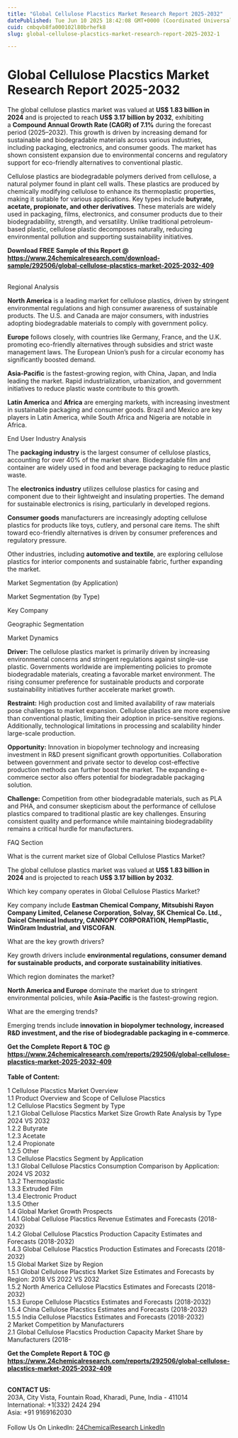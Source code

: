 ```yaml
---
title: "Global Cellulose Placstics Market Research Report 2025-2032"
datePublished: Tue Jun 10 2025 18:42:08 GMT+0000 (Coordinated Universal Time)
cuid: cmbqvb8fa000102l80brhefk8
slug: global-cellulose-placstics-market-research-report-2025-2032-1

---
```


# Global Cellulose Placstics Market Research Report 2025-2032

<p>The global cellulose plastics market was valued at <strong>US$ 1.83 billion in 2024</strong> and is projected to reach <strong>US$ 3.17 billion by 2032</strong>, exhibiting a <strong>Compound Annual Growth Rate (CAGR) of 7.1%</strong> during the forecast period (2025–2032). This growth is driven by increasing demand for sustainable and biodegradable materials across various industries, including packaging, electronics, and consumer goods. The market has shown consistent expansion due to environmental concerns and regulatory support for eco-friendly alternatives to conventional plastic.</p><p>
</p><p>Cellulose plastics are biodegradable polymers derived from cellulose, a natural polymer found in plant cell walls. These plastics are produced by chemically modifying cellulose to enhance its thermoplastic properties, making it suitable for various applications. Key types include <strong>butyrate, acetate, propionate, and other derivatives</strong>. These materials are widely used in packaging, films, electronics, and consumer products due to their biodegradability, strength, and versatility. Unlike traditional petroleum-based plastic, cellulose plastic decomposes naturally, reducing environmental pollution and supporting sustainability initiatives.</p><div><b>Download FREE Sample of this Report @ 
            <a href="https://www.24chemicalresearch.com/download-sample/292506/global-cellulose-placstics-market-2025-2032-409">
            https://www.24chemicalresearch.com/download-sample/292506/global-cellulose-placstics-market-2025-2032-409</a></b></div><br><p>
Regional Analysis</p><p>
</p><p><strong>North America</strong> is a leading market for cellulose plastics, driven by stringent environmental regulations and high consumer awareness of sustainable products. The U.S. and Canada are major consumers, with industries adopting biodegradable materials to comply with government policy.</p><p>
</p><p><strong>Europe</strong> follows closely, with countries like Germany, France, and the U.K. promoting eco-friendly alternatives through subsidies and strict waste management laws. The European Union’s push for a circular economy has significantly boosted demand.</p><p>
</p><p><strong>Asia-Pacific</strong> is the fastest-growing region, with China, Japan, and India leading the market. Rapid industrialization, urbanization, and government initiatives to reduce plastic waste contribute to this growth.</p><p>
</p><p><strong>Latin America</strong> and <strong>Africa</strong> are emerging markets, with increasing investment in sustainable packaging and consumer goods. Brazil and Mexico are key players in Latin America, while South Africa and Nigeria are notable in Africa.</p><p>
End User Industry Analysis</p><p>
</p><p>The <strong>packaging industry</strong> is the largest consumer of cellulose plastics, accounting for over 40% of the market share. Biodegradable film and container are widely used in food and beverage packaging to reduce plastic waste.</p><p>
</p><p>The <strong>electronics industry</strong> utilizes cellulose plastics for casing and component due to their lightweight and insulating properties. The demand for sustainable electronics is rising, particularly in developed regions.</p><p>
</p><p><strong>Consumer goods</strong> manufacturers are increasingly adopting cellulose plastics for products like toys, cutlery, and personal care items. The shift toward eco-friendly alternatives is driven by consumer preferences and regulatory pressure.</p><p>
</p><p>Other industries, including <strong>automotive and textile</strong>, are exploring cellulose plastics for interior components and sustainable fabric, further expanding the market.</p><p>
Market Segmentation (by Application)</p><p>
</p><p>
Market Segmentation (by Type)</p><p>
</p><p>
Key Company</p><p>
</p><p>
Geographic Segmentation</p><p>
</p><p>
Market Dynamics</p><p>
</p><p><strong>Driver:</strong> The cellulose plastics market is primarily driven by increasing environmental concerns and stringent regulations against single-use plastic. Governments worldwide are implementing policies to promote biodegradable materials, creating a favorable market environment. The rising consumer preference for sustainable products and corporate sustainability initiatives further accelerate market growth.</p><p>
</p><p><strong>Restraint:</strong> High production cost and limited availability of raw materials pose challenges to market expansion. Cellulose plastics are more expensive than conventional plastic, limiting their adoption in price-sensitive regions. Additionally, technological limitations in processing and scalability hinder large-scale production.</p><p>
</p><p><strong>Opportunity:</strong> Innovation in biopolymer technology and increasing investment in R&amp;D present significant growth opportunities. Collaboration between government and private sector to develop cost-effective production methods can further boost the market. The expanding e-commerce sector also offers potential for biodegradable packaging solution.</p><p>
</p><p><strong>Challenge:</strong> Competition from other biodegradable materials, such as PLA and PHA, and consumer skepticism about the performance of cellulose plastics compared to traditional plastic are key challenges. Ensuring consistent quality and performance while maintaining biodegradability remains a critical hurdle for manufacturers.</p><p>
FAQ Section</p><p>
What is the current market size of Global Cellulose Plastics Market?</p><p>
</p><p>The global cellulose plastics market was valued at <strong>US$ 1.83 billion in 2024</strong> and is projected to reach <strong>US$ 3.17 billion by 2032</strong>.</p><p>
Which key company operates in Global Cellulose Plastics Market?</p><p>
</p><p>Key company include <strong>Eastman Chemical Company, Mitsubishi Rayon Company Limited, Celanese Corporation, Solvay, SK Chemical Co. Ltd., Daicel Chemical Industry, CANNOPY CORPORATION, HempPlastic, WinGram Industrial, and VISCOFAN</strong>.</p><p>
What are the key growth drivers?</p><p>
</p><p>Key growth drivers include <strong>environmental regulations, consumer demand for sustainable products, and corporate sustainability initiatives</strong>.</p><p>
Which region dominates the market?</p><p>
</p><p><strong>North America and Europe</strong> dominate the market due to stringent environmental policies, while <strong>Asia-Pacific</strong> is the fastest-growing region.</p><p>
What are the emerging trends?</p><p>
</p><p>Emerging trends include <strong>innovation in biopolymer technology, increased R&amp;D investment, and the rise of biodegradable packaging in e-commerce</strong>.</p>

<div><b>Get the Complete Report & TOC @ 
            <a href="https://www.24chemicalresearch.com/reports/292506/global-cellulose-placstics-market-2025-2032-409">
            https://www.24chemicalresearch.com/reports/292506/global-cellulose-placstics-market-2025-2032-409</a></b></div><br>
            <b>Table of Content:</b><p>1 Cellulose Placstics Market Overview<br />
    1.1 Product Overview and Scope of Cellulose Placstics<br />
    1.2 Cellulose Placstics Segment by Type<br />
        1.2.1 Global Cellulose Placstics Market Size Growth Rate Analysis by Type 2024 VS 2032<br />
        1.2.2 Butyrate<br />
        1.2.3 Acetate<br />
        1.2.4 Propionate<br />
        1.2.5 Other<br />
    1.3 Cellulose Placstics Segment by Application<br />
        1.3.1 Global Cellulose Placstics Consumption Comparison by Application: 2024 VS 2032<br />
        1.3.2 Thermoplastic<br />
        1.3.3 Extruded Film<br />
        1.3.4 Electronic Product<br />
        1.3.5 Other<br />
    1.4 Global Market Growth Prospects<br />
        1.4.1 Global Cellulose Placstics Revenue Estimates and Forecasts (2018-2032)<br />
        1.4.2 Global Cellulose Placstics Production Capacity Estimates and Forecasts (2018-2032)<br />
        1.4.3 Global Cellulose Placstics Production Estimates and Forecasts (2018-2032)<br />
    1.5 Global Market Size by Region<br />
        1.5.1 Global Cellulose Placstics Market Size Estimates and Forecasts by Region: 2018 VS 2022 VS 2032<br />
        1.5.2 North America Cellulose Placstics Estimates and Forecasts (2018-2032)<br />
        1.5.3 Europe Cellulose Placstics Estimates and Forecasts (2018-2032)<br />
        1.5.4 China Cellulose Placstics Estimates and Forecasts (2018-2032)<br />
        1.5.5 India Cellulose Placstics Estimates and Forecasts (2018-2032)<br />
2 Market Competition by Manufacturers<br />
    2.1 Global Cellulose Placstics Production Capacity Market Share by Manufacturers (2018-</p>

<div><b>Get the Complete Report & TOC @ 
            <a href="https://www.24chemicalresearch.com/reports/292506/global-cellulose-placstics-market-2025-2032-409">
            https://www.24chemicalresearch.com/reports/292506/global-cellulose-placstics-market-2025-2032-409</a></b></div><br>

<b>CONTACT US:</b><br>
            203A, City Vista, Fountain Road, Kharadi, Pune, India - 411014<br>
            International: +1(332) 2424 294<br>
            Asia: +91 9169162030 <br><br>
            Follow Us On LinkedIn: <a href="https://www.linkedin.com/company/24chemicalresearch/">24ChemicalResearch LinkedIn</a>